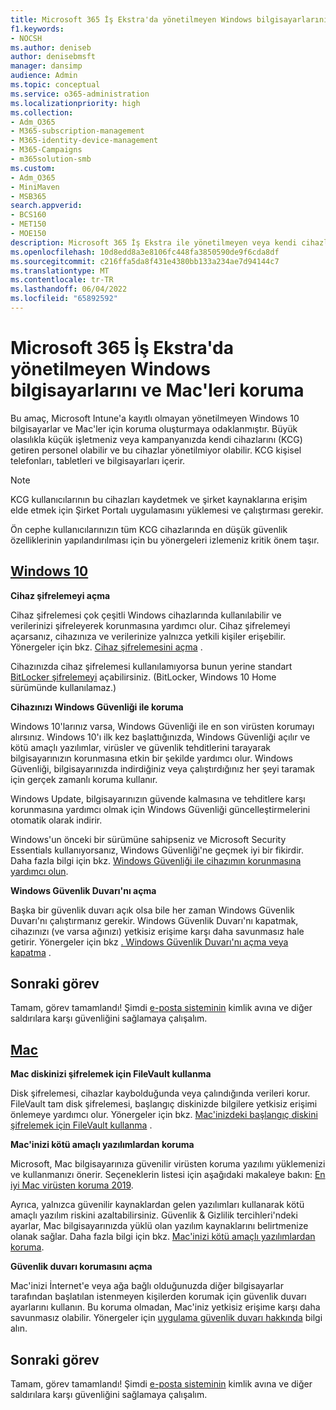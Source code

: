 ```yaml
---
title: Microsoft 365 İş Ekstra'da yönetilmeyen Windows bilgisayarlarını ve Mac'leri koruma
f1.keywords:
- NOCSH
ms.author: deniseb
author: denisebmsft
manager: dansimp
audience: Admin
ms.topic: conceptual
ms.service: o365-administration
ms.localizationpriority: high
ms.collection:
- Adm_O365
- M365-subscription-management
- M365-identity-device-management
- M365-Campaigns
- m365solution-smb
ms.custom:
- Adm_O365
- MiniMaven
- MSB365
search.appverid:
- BCS160
- MET150
- MOE150
description: Microsoft 365 İş Ekstra ile yönetilmeyen veya kendi cihazlarını getir (KCG) saldırılarına karşı koruyun. Windows bilgisayarlar ve Mac'ler için siber güvenliği ayarlama.
ms.openlocfilehash: 10d8edd8a3e8106fc448fa3850590de9f6cda8df
ms.sourcegitcommit: c216ffa5da8f431e4380bb133a234ae7d94144c7
ms.translationtype: MT
ms.contentlocale: tr-TR
ms.lasthandoff: 06/04/2022
ms.locfileid: "65892592"
---
```

# <a name="protect-unmanaged-windows-pcs-and-macs-in-microsoft-365-business-premium"></a>Microsoft 365 İş Ekstra'da yönetilmeyen Windows bilgisayarlarını ve Mac'leri koruma

Bu amaç, Microsoft Intune'a kayıtlı olmayan yönetilmeyen Windows 10 bilgisayarlar ve Mac'ler için koruma oluşturmaya odaklanmıştır. Büyük olasılıkla küçük işletmeniz veya kampanyanızda kendi cihazlarını (KCG) getiren personel olabilir ve bu cihazlar yönetilmiyor olabilir. KCG kişisel telefonları, tabletleri ve bilgisayarları içerir.

>[!NOTE]
>KCG kullanıcılarının bu cihazları kaydetmek ve şirket kaynaklarına erişim elde etmek için Şirket Portalı uygulamasını yüklemesi ve çalıştırması gerekir.

Ön cephe kullanıcılarınızın tüm KCG cihazlarında en düşük güvenlik özelliklerinin yapılandırılması için bu yönergeleri izlemeniz kritik önem taşır.

## <a name="windows-10"></a>[Windows 10](#tab/Windows10)

**Cihaz şifrelemeyi açma**<p>
Cihaz şifrelemesi çok çeşitli Windows cihazlarında kullanılabilir ve verilerinizi şifreleyerek korunmasına yardımcı olur. Cihaz şifrelemeyi açarsanız, cihazınıza ve verilerinize yalnızca yetkili kişiler erişebilir. Yönergeler için bkz. [Cihaz şifrelemesini açma](https://support.microsoft.com/help/4028713/windows-10-turn-on-device-encryption) .

 Cihazınızda cihaz şifrelemesi kullanılamıyorsa bunun yerine standart [BitLocker şifrelemeyi](https://support.microsoft.com/help/4028713/windows-10-turn-on-device-encryption) açabilirsiniz. (BitLocker, Windows 10 Home sürümünde kullanılamaz.) 

**Cihazınızı Windows Güvenliği ile koruma**<p>
Windows 10'larınız varsa, Windows Güvenliği ile en son virüsten korumayı alırsınız. Windows 10'ı ilk kez başlattığınızda, Windows Güvenliği açılır ve kötü amaçlı yazılımlar, virüsler ve güvenlik tehditlerini tarayarak bilgisayarınızın korunmasına etkin bir şekilde yardımcı olur. Windows Güvenliği, bilgisayarınızda indirdiğiniz veya çalıştırdığınız her şeyi taramak için gerçek zamanlı koruma kullanır.

Windows Update, bilgisayarınızın güvende kalmasına ve tehditlere karşı korunmasına yardımcı olmak için Windows Güvenliği güncelleştirmelerini otomatik olarak indirir.

Windows'un önceki bir sürümüne sahipseniz ve Microsoft Security Essentials kullanıyorsanız, Windows Güvenliği'ne geçmek iyi bir fikirdir. Daha fazla bilgi için bkz. [Windows Güvenliği ile cihazımın korunmasına yardımcı olun](https://support.microsoft.com/help/17464/windows-10-help-protect-my-device-with-windows-security).

**Windows Güvenlik Duvarı'nı açma**<p>
Başka bir güvenlik duvarı açık olsa bile her zaman Windows Güvenlik Duvarı'nı çalıştırmanız gerekir. Windows Güvenlik Duvarı'nı kapatmak, cihazınızı (ve varsa ağınızı) yetkisiz erişime karşı daha savunmasız hale getirir. Yönergeler için bkz [. Windows Güvenlik Duvarı'nı açma veya kapatma](https://support.microsoft.com/help/4028544/windows-10-turn-windows-defender-firewall-on-or-off) .

## <a name="next-mission"></a>Sonraki görev

Tamam, görev tamamlandı! Şimdi [e-posta sisteminin](m365bp-protect-email-overview.md) kimlik avına ve diğer saldırılara karşı güvenliğini sağlamaya çalışalım.

## <a name="mac"></a>[Mac](#tab/Mac)

**Mac diskinizi şifrelemek için FileVault kullanma**<p>
Disk şifrelemesi, cihazlar kaybolduğunda veya çalındığında verileri korur. FileVault tam disk şifrelemesi, başlangıç diskinizde bilgilere yetkisiz erişimi önlemeye yardımcı olur. Yönergeler için bkz. [Mac'inizdeki başlangıç diskini şifrelemek için FileVault kullanma](https://support.apple.com/HT204837) .

**Mac'inizi kötü amaçlı yazılımlardan koruma**<p>
Microsoft, Mac bilgisayarınıza güvenilir virüsten koruma yazılımı yüklemenizi ve kullanmanızı önerir. Seçeneklerin listesi için aşağıdaki makaleye bakın: [En iyi Mac virüsten koruma 2019](https://www.macworld.co.uk/feature/mac-software/mac-antivirus-3672182/).

Ayrıca, yalnızca güvenilir kaynaklardan gelen yazılımları kullanarak kötü amaçlı yazılım riskini azaltabilirsiniz. Güvenlik & Gizlilik tercihleri'ndeki ayarlar, Mac bilgisayarınızda yüklü olan yazılım kaynaklarını belirtmenize olanak sağlar. Daha fazla bilgi için bkz. [Mac'inizi kötü amaçlı yazılımlardan koruma](https://support.apple.com/kb/PH25087).

**Güvenlik duvarı korumasını açma**<p>
Mac'inizi İnternet'e veya ağa bağlı olduğunuzda diğer bilgisayarlar tarafından başlatılan istenmeyen kişilerden korumak için güvenlik duvarı ayarlarını kullanın. Bu koruma olmadan, Mac'iniz yetkisiz erişime karşı daha savunmasız olabilir. Yönergeler için [uygulama güvenlik duvarı hakkında](https://support.apple.com/HT201642) bilgi alın.

## <a name="next-mission"></a>Sonraki görev

Tamam, görev tamamlandı! Şimdi [e-posta sisteminin](m365bp-protect-email-overview.md) kimlik avına ve diğer saldırılara karşı güvenliğini sağlamaya çalışalım.